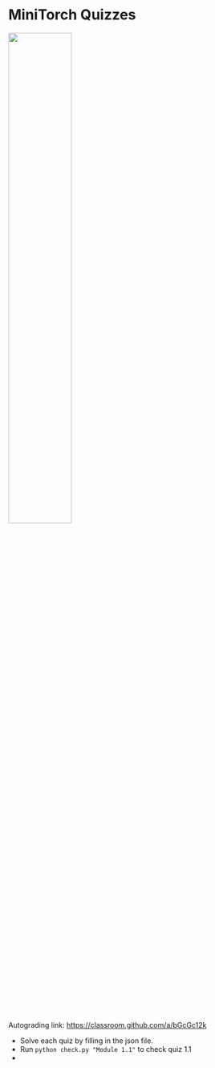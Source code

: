 # MiniTorch Quizzes

<img src="https://minitorch.github.io/minitorch.svg" width="50%">

Autograding link: https://classroom.github.com/a/bGcGc12k

* Solve each quiz by filling in the json file.
* Run `python check.py "Module 1.1"` to check quiz 1.1
*  
